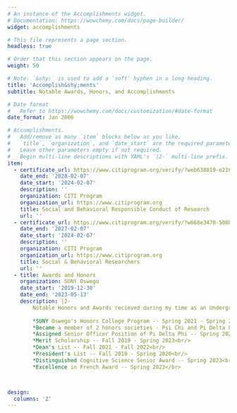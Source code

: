 ```yaml
---
# An instance of the Accomplishments widget.
# Documentation: https://wowchemy.com/docs/page-builder/
widget: accomplishments

# This file represents a page section.
headless: true

# Order that this section appears on the page.
weight: 50

# Note: `&shy;` is used to add a 'soft' hyphen in a long heading.
title: 'Accomplish&shy;ments'
subtitle: Notable Awards, Honors, and Accomplishments 

# Date format
#   Refer to https://wowchemy.com/docs/customization/#date-format
date_format: Jan 2006

# Accomplishments.
#   Add/remove as many `item` blocks below as you like.
#   `title`, `organization`, and `date_start` are the required parameters.
#   Leave other parameters empty if not required.
#   Begin multi-line descriptions with YAML's `|2-` multi-line prefix.
item:
  - certificate_url: https://www.citiprogram.org/verify/?web638819-e210-4666-b1df-ccc57e461913-61116576
    date_end: '2028-02-07'
    date_start: '2024-02-07'
    description: ''
    organization: CITI Program
    organization_url: https://www.citiprogram.org
    title: Social and Behavioral Responsible Conduct of Research
    url: ''
  - certificate_url: https://www.citiprogram.org/verify/?w668e3470-508b-48da-9d86-e0cddc871143-61116575
    date_end: '2027-02-07'
    date_start: '2024-02-07'
    description: ''
    organization: CITI Program
    organization_url: https://www.citiprogram.org
    title: Social & Behavioral Researchers
    url: ''
  - title: Awards and Honors
    organization: SUNY Oswego
    date_start: '2019-12-30'
    date_end: '2023-05-13'
    description: |2-
        Notable Honors and Awards recieved during my time as an Undergraduate at SUNY Oswego include:<br/> 
      
        *SUNY Oswego's Honors College Program -- Spring 2021 - Spring 2023<br/>
        *Became a member of 2 honors societies - Psi Chi and Pi Delta Phi (Psychology and French respectively) -- Spring 2022 - Present</br>
        *Assigned Senior Officer Position of Pi Delta Phi -- Spring 2023</br>
        *Merit Scholarship -- Fall 2019 - Spring 2023<br/>
        *Dean's List -- Fall 2021 - Fall 2022<br/>
        *President's List -- Fall 2019 - Spring 2020<br/>
        *Distinguished Cognitive Science Senior Award -- Spring 2023<br/>
        *Excellence in French Award -- Spring 2023</br>



design:
  columns: '2'
---
```


